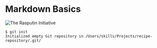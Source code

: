 # Markdown Basics
![The Rasputin Initiative](https://cdn.prod.website-files.com/5e0f1144930a8bc8aace526c/65d5bfc50315d9378d0828f2_65d018d2bb7642d3cbd99155-2e308d297a3fc35fc6e1029f87c09b6d.jpeg)
```
$ git init
Initialized empty Git repository in /Users/skills/Projects/recipe-repository/.git/
```
